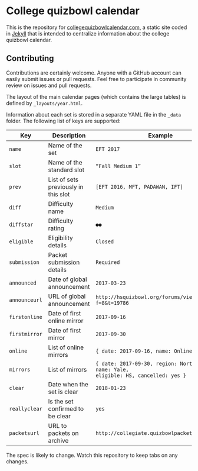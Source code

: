 # College quizbowl calendar

This is the repository for [collegequizbowlcalendar.com](http://collegequizbowlcalendar.com/),
a static site coded in [Jekyll](https://jekyllrb.com/) that is intended to centralize information about the college quizbowl calendar.

## Contributing

Contributions are certainly welcome. Anyone with a GitHub account can easily submit issues or pull requests. Feel free to participate in community review on issues and pull requests.

The layout of the main calendar pages (which contains the large tables) is defined by `_layouts/year.html`.

Information about each set is stored in a separate YAML file in the `_data` folder. The following list of keys are supported:

Key | Description | Example
-|-|-
`name`        | Name of the set                      | `EFT 2017`
`slot`        | Name of the standard slot            | `“Fall Medium 1”`
`prev`        | List of sets previously in this slot | `[EFT 2016, MFT, PADAWAN, IFT]`
`diff`        | Difficulty name                      | `Medium`
`diffstar`    | Difficulty rating                    | `●●`
`eligible`    | Eligibility details                  | `Closed`
`submission`  | Packet submission details            | `Required`
`announced`   | Date of global announcement          | `2017-03-23`
`announceurl` | URL of global announcement           | `http://hsquizbowl.org/forums/viewtopic.php?f=8&t=19786`
`firstonline` | Date of first online mirror          | `2017-09-16`
`firstmirror` | Date of first mirror                 | `2017-09-30`
`online`      | List of online mirrors               | `{ date: 2017-09-16, name: Online }`
`mirrors`     | List of mirrors                      | `{ date: 2017-09-30, region: Northeast, name: Yale,` <br /> `eligible: HS, cancelled: yes }`
`clear`       | Date when the set is clear           | `2018-01-23`
`reallyclear` | Is the set confirmed to be clear     | `yes`
`packetsurl`  | URL to packets on archive            | `http://collegiate.quizbowlpackets.com/2048/`

The spec is likely to change. Watch this repository to keep tabs on any changes.
